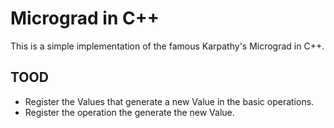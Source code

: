 # Micrograd in C++

This is a simple implementation of the famous Karpathy's Micrograd in C++.

## TOOD

* Register the Values that generate a new Value in the basic operations.
* Register the operation the generate the new Value.